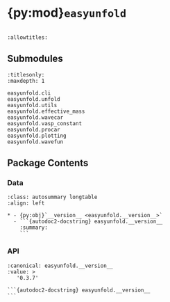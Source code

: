 # {py:mod}`easyunfold`

```{py:module} easyunfold
```

```{autodoc2-docstring} easyunfold
:allowtitles:
```

## Submodules

```{toctree}
:titlesonly:
:maxdepth: 1

easyunfold.cli
easyunfold.unfold
easyunfold.utils
easyunfold.effective_mass
easyunfold.wavecar
easyunfold.vasp_constant
easyunfold.procar
easyunfold.plotting
easyunfold.wavefun
```

## Package Contents

### Data

````{list-table}
:class: autosummary longtable
:align: left

* - {py:obj}`__version__ <easyunfold.__version__>`
  - ```{autodoc2-docstring} easyunfold.__version__
    :summary:
    ```
````

### API

````{py:data} __version__
:canonical: easyunfold.__version__
:value: >
   '0.3.7'

```{autodoc2-docstring} easyunfold.__version__
```

````

